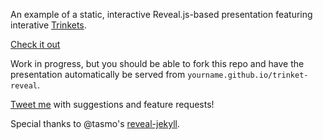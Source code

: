 An example of a static, interactive Reveal.js-based presentation featuring interative [Trinkets](https://trinket.io).

[Check it out](http://trinketapp.github.io/trinket-reveal)

Work in progress, but you should be able to fork this repo and have the presentation automatically be served from `yourname.github.io/trinket-reveal`.

[Tweet me](http://twitter.com/hauspoor) with suggestions and feature requests!

Special thanks to @tasmo's [reveal-jekyll](https://github.com/tasmo/reveal-jekyll).